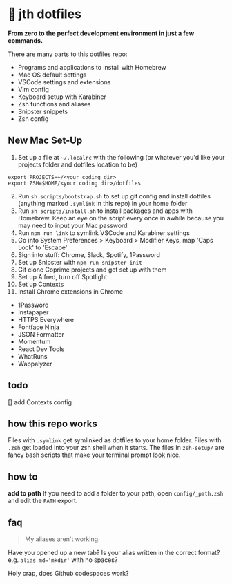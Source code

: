# 🚀 jth dotfiles

**From zero to the perfect development environment in just a few commands.**

There are many parts to this dotfiles repo:

- Programs and applications to install with Homebrew
- Mac OS default settings
- VSCode settings and extensions
- Vim config
- Keyboard setup with Karabiner
- Zsh functions and aliases
- Snipster snippets
- Zsh config

## New Mac Set-Up

1. Set up a file at `~/.localrc` with the following (or whatever you'd like your projects folder and dotfiles location to be)

```
export PROJECTS=~/<your coding dir>
export ZSH=$HOME/<your coding dir>/dotfiles
```

2. Run `sh scripts/bootstrap.sh` to set up git config and install dotfiles (anything marked `.symlink` in this repo) in your home folder
3. Run `sh scripts/install.sh` to install packages and apps with Homebrew. Keep an eye on the script every once in awhile because you may need to input your Mac password
4. Run `npm run link` to symlink VSCode and Karabiner settings
5. Go into System Preferences > Keyboard > Modifier Keys, map 'Caps Lock' to 'Escape'
6. Sign into stuff: Chrome, Slack, Spotify, 1Password
7. Set up Snipster with `npm run snipster-init`
8. Git clone Coprime projects and get set up with them
9. Set up Alfred, turn off Spotlight
10. Set up Contexts
11. Install Chrome extensions in Chrome

- 1Password
- Instapaper
- HTTPS Everywhere
- Fontface Ninja
- JSON Formatter
- Momentum
- React Dev Tools
- WhatRuns
- Wappalyzer

## todo

[] add Contexts config

## how this repo works

Files with `.symlink` get symlinked as dotfiles to your home folder. Files with `.zsh` get loaded into your zsh shell when it starts. The files in `zsh-setup/` are fancy bash scripts that make your terminal prompt look nice.

## how to

**add to path**
If you need to add a folder to your path, open `config/_path.zsh` and edit the `PATH` export.

## faq

> My aliases aren't working.

Have you opened up a new tab? Is your alias written in the correct format? e.g. `alias md='mkdir'` with no spaces?

Holy crap, does Github codespaces work?
